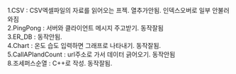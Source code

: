 1.CSV : CSV엑셀파일의 자료를 읽어오는 프젝. 열추가안됨. 인덱스오버로 일부 안불러와짐<br/>
2.PingPong : 서버와 클라이언트 메시지 주고받기. 동작잘됨<br/>
3.ER_DB : 동작안됨.<br/>
4.Chart : 온도 습도 입력하면 그래프로 나타내기. 동작잘됨.<br/>
5.CallAPIandCount : url주소로 가서 데이터 긁어오기. 동작안됨<br/>
8.조세퍼스순열 : C++로 작성. 동작잘됨.